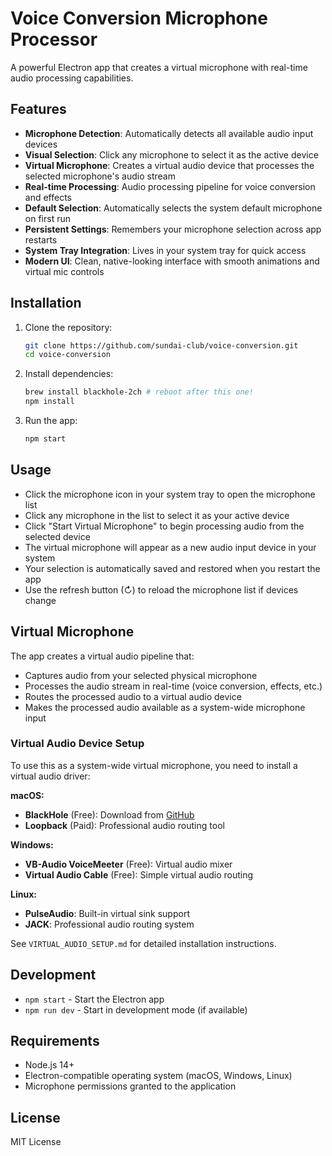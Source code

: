 # Voice Conversion Microphone Processor

A powerful Electron app that creates a virtual microphone with real-time audio processing capabilities.

## Features

- **Microphone Detection**: Automatically detects all available audio input devices
- **Visual Selection**: Click any microphone to select it as the active device
- **Virtual Microphone**: Creates a virtual audio device that processes the selected microphone's audio stream
- **Real-time Processing**: Audio processing pipeline for voice conversion and effects
- **Default Selection**: Automatically selects the system default microphone on first run
- **Persistent Settings**: Remembers your microphone selection across app restarts
- **System Tray Integration**: Lives in your system tray for quick access
- **Modern UI**: Clean, native-looking interface with smooth animations and virtual mic controls

## Installation

1. Clone the repository:
   ```bash
   git clone https://github.com/sundai-club/voice-conversion.git
   cd voice-conversion
   ```

2. Install dependencies:
   ```bash
   brew install blackhole-2ch # reboot after this one!
   npm install
   ```

3. Run the app:
   ```bash
   npm start
   ```

## Usage

- Click the microphone icon in your system tray to open the microphone list
- Click any microphone in the list to select it as your active device
- Click "Start Virtual Microphone" to begin processing audio from the selected device
- The virtual microphone will appear as a new audio input device in your system
- Your selection is automatically saved and restored when you restart the app
- Use the refresh button (↻) to reload the microphone list if devices change

## Virtual Microphone

The app creates a virtual audio pipeline that:
- Captures audio from your selected physical microphone
- Processes the audio stream in real-time (voice conversion, effects, etc.)
- Routes the processed audio to a virtual audio device
- Makes the processed audio available as a system-wide microphone input

### Virtual Audio Device Setup

To use this as a system-wide virtual microphone, you need to install a virtual audio driver:

**macOS:**
- **BlackHole** (Free): Download from [GitHub](https://github.com/ExistentialAudio/BlackHole)
- **Loopback** (Paid): Professional audio routing tool

**Windows:**
- **VB-Audio VoiceMeeter** (Free): Virtual audio mixer
- **Virtual Audio Cable** (Free): Simple virtual audio routing

**Linux:**
- **PulseAudio**: Built-in virtual sink support
- **JACK**: Professional audio routing system

See `VIRTUAL_AUDIO_SETUP.md` for detailed installation instructions.

## Development

- `npm start` - Start the Electron app
- `npm run dev` - Start in development mode (if available)

## Requirements

- Node.js 14+ 
- Electron-compatible operating system (macOS, Windows, Linux)
- Microphone permissions granted to the application

## License

MIT License